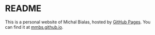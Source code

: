 # README

This is a personal website of Michal Bialas, hosted by [GitHub Pages]. You can find it at [mmbs.github.io](https//mmbs.github.io). 

[GitHub Pages]:https://pages.github.com/

